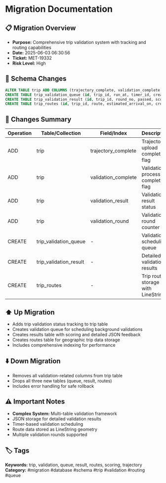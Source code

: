 # Migration Documentation

## 📋 Migration Overview
- **Purpose:** Comprehensive trip validation system with tracking and routing capabilities
- **Date:** 2025-06-03 06:30:56
- **Ticket:** MET-19332
- **Risk Level:** High

## 🔧 Schema Changes
```sql
ALTER TABLE trip ADD COLUMNS (trajectory_complete, validation_complete, validation_result, validation_round);
CREATE TABLE trip_validation_queue (id, trip_id, run_at, timer_id, created_on, modified_on, is_deleted);
CREATE TABLE trip_validation_result (id, trip_id, round_no, passed, score, message, details, created_on, modified_on);
CREATE TABLE trip_routes (id, trip_id, route, estimated_arrival_on, created_on, modified_on);
```

## 📝 Changes Summary
| Operation | Table/Collection | Field/Index | Description |
|-----------|-----------------|-------------|-------------|
| ADD | trip | trajectory_complete | Trajectory upload completion flag |
| ADD | trip | validation_complete | Validation process completion flag |
| ADD | trip | validation_result | Validation result status |
| ADD | trip | validation_round | Validation round counter |
| CREATE | trip_validation_queue | - | Validation scheduling queue |
| CREATE | trip_validation_result | - | Detailed validation results |
| CREATE | trip_routes | - | Trip route storage with LineString |

## ⬆️ Up Migration
- Adds trip validation status tracking to trip table
- Creates validation queue for scheduling background validations
- Creates results table with scoring and detailed JSON feedback
- Creates routes table for geographic trip data storage
- Includes comprehensive indexing for performance

## ⬇️ Down Migration
- Removes all validation-related columns from trip table
- Drops all three new tables (queue, result, routes)
- Includes error handling for safe rollback

## ⚠️ Important Notes
- **Complex System:** Multi-table validation framework
- JSON storage for detailed validation results
- Timer-based validation scheduling
- Route data stored as LineString geometry
- Multiple validation rounds supported

## 🏷️ Tags
**Keywords:** trip, validation, queue, result, routes, scoring, trajectory
**Category:** #migration #database #schema #trip #validation #routing #queue